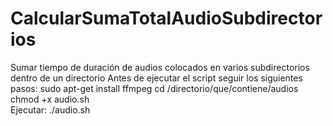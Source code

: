 # CalcularSumaTotalAudioSubdirectorios
Sumar tiempo de duración de audios colocados en varios subdirectorios dentro de un directorio
Antes de ejecutar el script seguir los siguientes pasos:
sudo apt-get install ffmpeg
cd /directorio/que/contiene/audios
chmod +x audio.sh   
Ejecutar:
./audio.sh 


